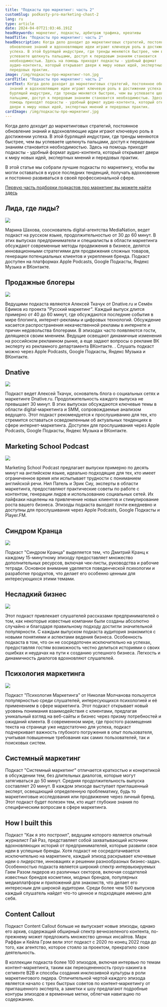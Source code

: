 ```yaml
---
title: "Подкасты про маркетинг: часть 2"
customSlug: podkasty-pro-marketing-chast-2
lang: ru
type: article
date: 2024-04-07T21:03:46.191Z
headKeywords: маркетинг, подкасты, арбитраж трафика, креативы
headTitle: "Подкасты про маркетинг: часть 2"
headDescription: Когда дело доходит до маркетинговых стратегий, постоянное
  обновление знаний и вдохновляющие идеи играют ключевую роль в достижении
  успеха. В этой бурлящей индустрии, где тренды меняются быстрее, чем вы
  успеваете щелкнуть пальцами, доступ к передовым знаниям становится
  необходимостью. Здесь на помощь приходят подкасты - удобный формат
  аудио-контента, который открывает двери к миру новых идей, экспертных мнений и
  передовых практик.
image: /img/подкасты-про-маркетинг-топ.jpg
cardTitle: "Подкасты про маркетинг: часть 2"
cardText: Когда дело доходит до маркетинговых стратегий, постоянное обновление
  знаний и вдохновляющие идеи играют ключевую роль в достижении успеха. В этой
  бурлящей индустрии, где тренды меняются быстрее, чем вы успеваете щелкнуть
  пальцами, доступ к передовым знаниям становится необходимостью. Здесь на
  помощь приходят подкасты - удобный формат аудио-контента, который открывает
  двери к миру новых идей, экспертных мнений и передовых практик.
cardImage: /img/подкасты-про-маркетинг.jpg
---
```

Когда дело доходит до маркетинговых стратегий, постоянное обновление знаний и вдохновляющие идеи играют ключевую роль в достижении успеха. В этой бурлящей индустрии, где тренды меняются быстрее, чем вы успеваете щелкнуть пальцами, доступ к передовым знаниям становится необходимостью. Здесь на помощь приходят подкасты - удобный формат аудио-контента, который открывает двери к миру новых идей, экспертных мнений и передовых практик. 

В этой статье мы собрали лучшие подкасты по маркетингу, чтобы вы могли оставаться в курсе последних тенденций, получать вдохновение и постоянно развиваться в своей профессиональной сфере. 

[Первую часть подборки подкастов про маркетинг вы можете найти здесь ](https://trafflab.io/ru/blog/podkasty-pro-marketing/)

## Лида, где лиды?

![](/img/лида-где-лиды.jpg)

Марина Шахова, сооснователь digital-агентства MediaNation, ведет подкаст на русском языке, продолжительностью от 30 до 60 минут. В этих выпусках предприниматели и специалисты в области маркетинга обсуждают современные методы продвижения в бизнесе, делятся инновационными стратегиями для продвижения сложных товаров, генерации потенциальных клиентов и укрепления бренда. Подкаст доступен на платформах Apple Podcasts, Google Подкасты, Яндекс Музыка и ВКонтакте.

## Продажные блогеры

![](/img/продажные-блогеры.jpg)

Ведущими подкаста являются Алексей Ткачук от Dnative.ru и Семён Ефимов из проекта "Русский маркетинг". Каждый выпуск длится примерно от 40 до 60 минут, где обсуждаются последние события в мире блогинга, интернет-рекламы и цифровых технологий. Обсуждение касается распространения некачественной рекламы в интернете и причин недовольства блогерами. В эпизодах часто появляются гости, делящиеся своим мнением. Ведущие освещают динамичные изменения на российском рекламном рынке, а еще задают вопросы о рекламе ВК эксперту из рекламного департамента ВКонтакте. . Слушать подкаст можно через Apple Podcasts, Google Подкасты, Яндекс Музыка и ВКонтакте.

## Dnative

![](/img/dnative.jpg)

Подкаст ведет Алексей Ткачук, основатель блога о социальных сетях и маркетинге Dnative.ru. Продолжительность каждого выпуска не превышает 30 минут. В этих выпусках обсуждаются ключевые темы в области digital-маркетинга и SMM, сопровождаемые анализом ведущего. Этот подкаст рекомендуется к прослушиванию для тех, кто стремится оставаться осведомленным об актуальных тенденциях в сфере интернет-маркетинга. Доступен для прослушивания через Apple Podcasts, Google Подкасты, Яндекс Музыка и ВКонтакте.

## Marketing School Podcast

![](/img/marketing-school.jpg)

Marketing School Podcast предлагает выпуски примерно по десять минут на английском языке, идеально подходящие для тех, кто имеет ограниченное время или испытывает трудности с пониманием английской речи. Нил Патель и Эрик Сиу, эксперты в области маркетинга, предоставляют практические советы по работе с контентом, генерации лидов и использованию социальных сетей. Их лайфхаки нацелены на привлечение новых клиентов и стимулирование роста вашего бизнеса. Эпизоды подкаста выходят почти ежедневно и доступны для прослушивания через Apple Podcasts, Google Подкасты и Player.FM.

## Синдром Кранца

![](/img/синдром-кранца.jpg)

Подкаст "Синдром Кранца" выделяется тем, что Дмитрий Кранц к каждому 15-минутному эпизоду предоставляет множество дополнительных ресурсов, включая чек-листы, руководства и рабочие тетради. Основное внимание уделяется поведенческой психологии и разработке продуктов, что делает его особенно ценным для интересующихся этими темами.

## Несладкий бизнес

![](/img/несладкий-бизнес.jpg)

Этот подкаст привлекает слушателей рассказами предпринимателей о том, как некоторые известные компании были созданы абсолютно случайно и благодаря правильному подходу достигли значительной популярности. С каждым выпуском подкаста аудитория знакомится с новыми понятиями и аспектами ведения бизнеса. Особенность подкаста в том, что он не сосредоточен исключительно на успехах, предоставляя гостям возможность честно делиться историями о своих ошибках и неудачах на пути к созданию успешного бизнеса. Легкость и динамичность диалогов вдохновляют слушателей.

## Психология маркетинга

![](/img/психология-маркетинга.jpg)

Подкаст "Психология Маркетинга" от Николая Молчанова пользуется популярностью среди слушателей, интересующихся психологией и её применением в сфере маркетинга. Этот подкаст открывает новый уровень понимания взаимодействия с клиентами, предлагая уникальный взгляд на веб-сайты и бизнес через призму потребностей и ожиданий клиента. В современном мире, где простого размещения текста на странице уже недостаточно для успеха, подкаст подчеркивает важность глубокого погружения в опыт пользователя, учитывая повышенные требования как самих пользователей, так и поисковых систем.

## Системный маркетинг

Подкаст "Системный маркетинг" отличается краткостью и конкретикой в обсуждении тем, без длительных диалогов, которые могут затягиваться до 50 минут. Средняя продолжительность выпуска составляет 20 минут. В каждом эпизоде выступает приглашенный эксперт, освещающий определенную проблематику, будь то маркетинговые исследования или продвижение через личный бренд. Этот подкаст будет полезен тем, кто ищет глубокие знания по специфическим вопросам в сфере маркетинга.

## How I built this

Подкаст "Как я это построил", ведущим которого является опытный журналист Гай Раз, представляет собой захватывающий источник вдохновляющих историй от предпринимателей, которые развили свои идеи в успешные бренды. Хотя подкаст не сосредотачивается исключительно на маркетинге, каждый эпизод раскрывает ключевые идеи о лидерстве, инновациях и решении разнообразных бизнес-задач. Особенностью подкаста является широкий спектр интервьюируемых Гаем Разом лидеров из различных секторов, включая создателей известных брендов косметики, модных брендов, популярных медиаплатформ и приложений для знакомств, что делает его интересным для широкой аудитории. Среди более чем 500 выпусков каждый слушатель найдет что-то ценное и подходящее именно для себя.

## Content Callout

Подкаст Content Callout больше не выпускает новые эпизоды, однако его архив, содержащий обширный спектр вечнозеленого контента, по-прежнему может предложить множество ценных инсайтов. Марк Раффан и Кейла Грэм вели этот подкаст с 2020 по конец 2022 года до того, как агентство, которое стояло за проектом, прекратило свою деятельность.

В коллекции подкаста более 100 эпизодов, включая интервью по темам контент-маркетинга, таким как переоцененность гроуз-хакинга в сегменте B2B и способы создания инклюзивной культуры в роли маркетингового лидера. Отличительной чертой каждого эпизода является начало с трех быстрых советов по контент-маркетингу от приглашенного эксперта, а заметки к шоу предлагают подробные контуры эпизодов и временные метки, облегчая навигацию по содержанию.